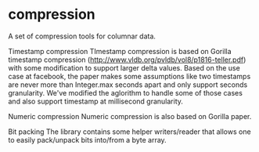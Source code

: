 # compression
A set of compression tools for columnar data.

Timestamp compression
TImestamp compression is based on Gorilla timestamp compression (http://www.vldb.org/pvldb/vol8/p1816-teller.pdf) with some modification to support larger delta values. Based on the use case at facebook, the paper makes some assumptions like two timestamps are never more than Integer.max seconds apart and only support seconds granularity. We've modified the aglorithm to handle some of those cases and also support timestamp at millisecond granularity. 

Numeric compression
Numeric compression is also based on Gorilla paper.

Bit packing
The library contains some helper writers/reader that allows one to easily pack/unpack bits into/from a byte array.
